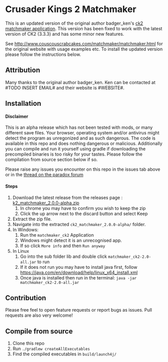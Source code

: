 # Crusader Kings 2 Matchmaker

This is an updated version of the original author badger_ken's [ck2 matchmaker application](http://www.couscouscrabcakes.com/matchmaker/matchmaker.html). This version has been fixed to work with the latest version of CK2 (3.3.3) and has some minor new features. 

See http://www.couscouscrabcakes.com/matchmaker/matchmaker.html for the original website with usage examples etc. To install the updated version please follow the instructions below. 

## Attribution
Many thanks to the original author badger_ken. Ken can be contacted at #TODO INSERT EMAIL# and their website is #WEBSITE#.

## Installation

#### Disclaimer 
This is an alpha release which has not been tested with mods, or many different save files. Your browser, operating system and/or antivirus might detect the program as unregonized and as such dangerous. The code is available in this repo and does nothing dangerous or malicious. Additionally you can compile and run it yourself using gradle if downloading the precompiled binaries is too risky for your tastes. Please follow the compilation from source section below if so.

Please raise any issues you encounter on this repo in the issues tab above or in the [thread on the paradox forum](https://forum.paradoxplaza.com/forum/threads/matchmaker-a-tool-to-help-you-find-that-perfect-noble.601230/) 

#### Steps
1. Download the latest release from the releases page : [k2_matchmaker_2.0.0-alpha.zip](https://github.com/nigel-gott/ck2_matchmaker/releases/download/v2.0.0-alpha/ck2_matchmaker_2.0.0-alpha.zip)
    1. In chrome you may have to confirm you wish to keep the zip
    2. Click the up arrow next to the discard button and select Keep
2. Extract the zip file. 
3. Navigate into the extracted `ck2_matchmaker_2.0.0-alpha/` folder.
4. In Windows:
    1. Run the `matchmaker_ck2` Application 
    2. Windows might detect it is an unrecognised app.
    3. If so click `More info` and then `Run anyway` 
5. In Linux
    1. Go into the sub folder lib and double click `matchmaker_ck2-2.0-all.jar` to run
    2. If it does not run you may have to install java first, follow https://java.com/en/download/help/linux_x64_install.xml
    3. Once java is installed then run in the terminal: `java -jar matchmaker_ck2-2.0-all.jar`

## Contribution
Please free feel to open feature requests or report bugs as issues. Pull requests are also very welcome! 

## Compile from source
1. Clone this repo 
2. Run `./gradlew createAllExecutables`
3. Find the compiled executables in `build/launch4j/`
